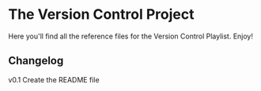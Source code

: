 # The Version Control Project

Here you'll find all the reference files for the Version Control Playlist. Enjoy!

## Changelog

v0.1 Create the README file
